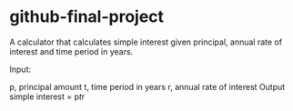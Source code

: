 # github-final-project
A calculator that calculates simple interest given principal, annual rate of interest and time period in years.

Input:

   p, principal amount
   t, time period in years
   r, annual rate of interest
Output
   simple interest = p*t*r

